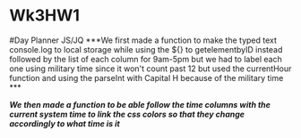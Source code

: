 # Wk3HW1
#Day Planner JS/JQ
***We first made a function to make the typed text console.log to local storage while using the ${} to getelementbyID instead followed by the list of each column for 9am-5pm but we had to label each one using military time since it won't count past 12 but used the currentHour function and using the parseInt with Capital H  because of the military time  ***



***We then made a function to be able follow the time columns with the current system time to link the css colors so that they change accordingly to what time is it***